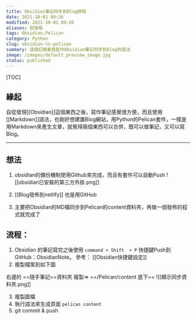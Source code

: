 ```yaml
---
title: Obsidian筆記同步到Blog排程
date: 2021-10-01 09:26
modified: 2021-10-01 09:26
aliases: 部落格 
tags: Obsidian,Pelican
category: Python
slug: obsidian-to-pelican
summary: 這個記錄着我製作Obsidian筆記同步到blog的語法
image: /images/default_preview_image.jpg
status: published
---
```


[TOC]


## 緣起

自從發現[[Obsidian]]這個東西之後，寫作筆記感覺很方便，而且使用[[Markdown]]語法，也剛好想建置Blog網站，用Python的Pelican套件，一樣是用Markdown來產生文章，就覺得兩個東西可以合併，既可以做筆記，又可以寫Blog。

---


## 想法

1. obsidian的備份機制使用Github來完成，而且有套件可以自動Push
![[obsidian已安裝的第三方外掛.png]]

2. [[Blog發佈到netlify]] 也是用GitHub

3. 主要把Obsidian的MD檔同步到Pelican的content資料夾，再做一個發佈的程式就完成了

## 流程：

1. Obsidian 的筆記寫完之後使用 `command + Shift  + P` 快捷鍵Push到GitHub：ObsidianNote。 參考：   [[Obsidian快捷鍵設定]]
2. 複製檔案到如下圖

右邊的 ==隨手筆記==資料夾 複製=> ==/Pelican/content 底下==
![[顯示同步資料夾.png]]

3. 複製圖檔
4. 執行語法來生成頁面 `pelican content`
5. git commit & push